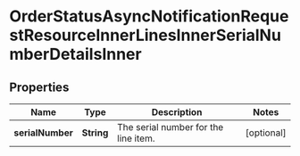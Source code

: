 

# OrderStatusAsyncNotificationRequestResourceInnerLinesInnerSerialNumberDetailsInner


## Properties

| Name | Type | Description | Notes |
|------------ | ------------- | ------------- | -------------|
|**serialNumber** | **String** | The serial number for the line item.                   |  [optional] |



